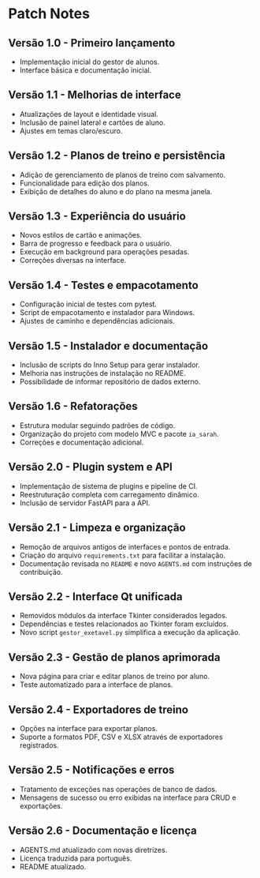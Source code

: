 # Patch Notes

## Versão 1.0 - Primeiro lançamento
- Implementação inicial do gestor de alunos.
- Interface básica e documentação inicial.

## Versão 1.1 - Melhorias de interface
- Atualizações de layout e identidade visual.
- Inclusão de painel lateral e cartões de aluno.
- Ajustes em temas claro/escuro.

## Versão 1.2 - Planos de treino e persistência
- Adição de gerenciamento de planos de treino com salvamento.
- Funcionalidade para edição dos planos.
- Exibição de detalhes do aluno e do plano na mesma janela.

## Versão 1.3 - Experiência do usuário
- Novos estilos de cartão e animações.
- Barra de progresso e feedback para o usuário.
- Execução em background para operações pesadas.
- Correções diversas na interface.

## Versão 1.4 - Testes e empacotamento
- Configuração inicial de testes com pytest.
- Script de empacotamento e instalador para Windows.
- Ajustes de caminho e dependências adicionais.

## Versão 1.5 - Instalador e documentação
- Inclusão de scripts do Inno Setup para gerar instalador.
- Melhoria nas instruções de instalação no README.
- Possibilidade de informar repositório de dados externo.

## Versão 1.6 - Refatorações
- Estrutura modular seguindo padrões de código.
- Organização do projeto com modelo MVC e pacote `ia_sarah`.
- Correções e documentação adicional.

## Versão 2.0 - Plugin system e API
- Implementação de sistema de plugins e pipeline de CI.
- Reestruturação completa com carregamento dinâmico.
- Inclusão de servidor FastAPI para a API.


## Versão 2.1 - Limpeza e organização
- Remoção de arquivos antigos de interfaces e pontos de entrada.
- Criação do arquivo `requirements.txt` para facilitar a instalação.
- Documentação revisada no `README` e novo `AGENTS.md` com instruções de contribuição.

## Versão 2.2 - Interface Qt unificada
- Removidos módulos da interface Tkinter considerados legados.
- Dependências e testes relacionados ao Tkinter foram excluídos.
- Novo script `gestor_exetavel.py` simplifica a execução da aplicação.

## Versão 2.3 - Gestão de planos aprimorada
- Nova página para criar e editar planos de treino por aluno.
- Teste automatizado para a interface de planos.

## Versão 2.4 - Exportadores de treino
- Opções na interface para exportar planos.
- Suporte a formatos PDF, CSV e XLSX através de exportadores registrados.

## Versão 2.5 - Notificações e erros
- Tratamento de exceções nas operações de banco de dados.
- Mensagens de sucesso ou erro exibidas na interface para CRUD e exportações.

## Versão 2.6 - Documentação e licença
- AGENTS.md atualizado com novas diretrizes.
- Licença traduzida para português.
- README atualizado.
